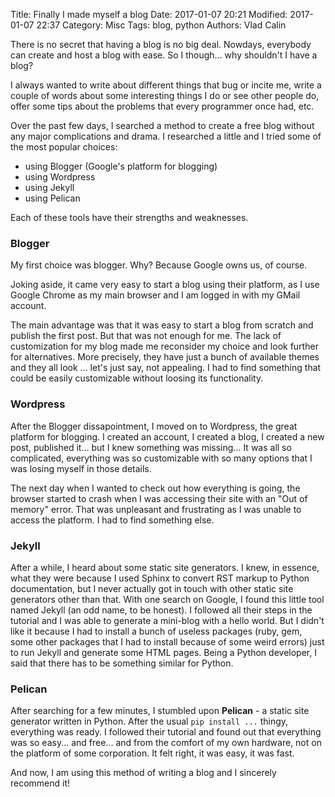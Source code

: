 Title: Finally I made myself a blog
Date: 2017-01-07 20:21
Modified: 2017-01-07 22:37
Category: Misc
Tags: blog, python
Authors: Vlad Calin

There is no secret that having a blog is no big deal. Nowdays, everybody can create and host
a blog with ease. So I though... why shouldn't I have a blog?

I always wanted to write about different things that bug or incite me, write a couple
of words about some interesting things I do or see other people do, offer some tips
about the problems that every programmer once had, etc.

Over the past few days, I searched a method to create a free blog without any major
complications and drama. I researched a little and I tried some of the most popular
choices:

- using Blogger (Google's platform for blogging)
- using Wordpress
- using Jekyll
- using Pelican

Each of these tools have their strengths and weaknesses. 

### Blogger

My first choice was blogger. Why? Because Google owns us, of course.

Joking aside, it came very easy to start a blog using their platform, as I use Google Chrome as
my main browser and I am logged in with my GMail account. 

The main advantage was that it was easy to start a blog from scratch and publish the first post.
But that was not enough for me. The lack of customization for my blog made me reconsider my choice 
and look further for alternatives. More precisely, they have just a bunch of available themes
and they all look ...  let's just say, not appealing. I had to find something that could be easily 
customizable without loosing its functionality.

### Wordpress

After the Blogger dissapointment, I moved on to Wordpress, the great platform for blogging.
I created an account, I created a blog, I created a new post, published it... but I knew something
was missing... It was all so complicated, everything was so customizable with so many options that 
I was losing myself in those details. 

The next day when I wanted to check out how everything is going, the browser started to crash when I
was accessing their site with an "Out of memory" error. That was unpleasant and frustrating as I was
unable to access the platform. I had to find something else.

### Jekyll

After a while, I heard about some static site generators. I knew, in essence, what they were because I
used Sphinx to convert RST markup to Python documentation, but I never actually got in touch with 
other static site generators other than that. With one search on Google, I found this little tool
named Jekyll (an odd name, to be honest). I followed all their steps in the tutorial and I was
able to generate a mini-blog with a hello world. But I didn't like it because I had to install 
a bunch of useless packages (ruby, gem, some other packages that I had to install because
of some weird errors) just to run Jekyll and generate some HTML pages. Being a Python developer, I said
that there has to be something similar for Python.

### Pelican

After searching for a few minutes, I stumbled upon **Pelican** - a static site generator written in
Python. After the usual ``pip install ...`` thingy, everything was ready. I followed their tutorial
and found out that everything was so easy... and free... and from the comfort of my own hardware, 
not on the platform of some corporation. It felt right, it was easy, it was fast.

And now, I am using this method of writing a blog and I sincerely recommend it!